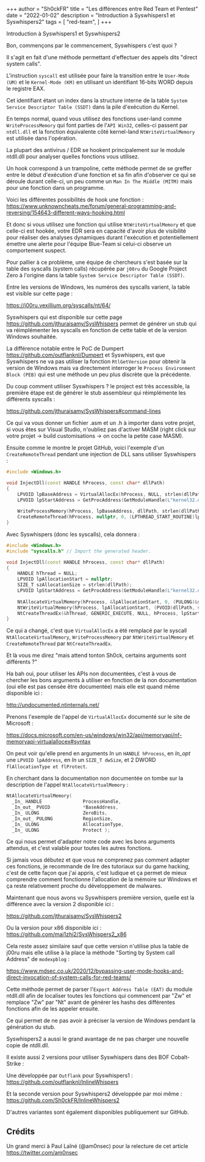 +++
author = "Sh0ckFR"
title = "Les différences entre Red Team et Pentest"
date = "2022-01-02"
description = "Introduction à Syswhispers1 et Syswhispers2"
tags = [
    "red-team",
]
+++

Introduction à Syswhispers1 et Syswhispers2

Bon, commençons par le commencement, Syswhispers c'est quoi ?

Il s'agit en fait d'une méthode permettant d'effectuer des appels dits "direct system calls".

L'instruction `syscall` est utilisée pour faire la transition entre le `User-Mode (UM)` et le `Kernel-Mode (KM)` en utilisant un identifiant 16-bits WORD depuis le registre EAX.

Cet identifiant étant un index dans la structure interne de la table `System Service Descriptor Table (SSDT)` dans la pile d'exécution du Kernel.

En temps normal, quand vous utilisez des fonctions user-land comme `WriteProcessMemory` qui font parties de l'`API Win32`, celles-ci passent par `ntdll.dll` et la fonction équivalente côté kernel-land `NtWriteVirtualMemory` est utilisée dans l'opération.

La plupart des antivirus / EDR se hookent principalement sur le module ntdll.dll pour analyser quelles fonctions vous utilisez.

Un hook correspond à un trampoline, cette méthode permet de se greffer entre le début d'exécution d'une fonction et sa fin afin d'observer ce qui se déroule durant celle-ci, un peu comme un `Man In The Middle (MITM)` mais pour une fonction dans un programme.

Voici les différentes possibilités de hook une fonction : https://www.unknowncheats.me/forum/general-programming-and-reversing/154643-different-ways-hooking.html

Et donc si vous utilisez une fonction qui utilise `NtWriteVirtualMemory` et que celle-ci est hookée, votre EDR sera en capacité d'avoir plus de visibilité pour réaliser des analyses dynamiques durant l'exécution et potentiellement émettre une alerte pour l'équipe Blue-Team si celui-ci observe un comportement suspect.

Pour pallier à ce problème, une équipe de chercheurs s'est basée sur la table des syscalls (system calls) récupérée par `j00ru` du Google Project Zero à l'origine dans la table `System Service Descriptor Table (SSDT)`.

Entre les versions de Windows, les numéros des syscalls varient, la table est visible sur cette page :

https://j00ru.vexillium.org/syscalls/nt/64/

Syswhispers qui est disponible sur cette page https://github.com/jthuraisamy/SysWhispers permet de générer un stub qui va réimplémenter les syscalls en fonction de cette table et de la version Windows souhaitée.

La différence notable entre le PoC de Dumpert https://github.com/outflanknl/Dumpert et Syswhispers, est que Syswhispers ne va pas utiliser la fonction `RtlGetVersion` pour obtenir la version de Windows mais va directement interroger le `Process Environment Block (PEB)` qui est une méthode un peu plus discrète que la précédente.

Du coup comment utiliser Syswhispers ? le project est très accessible, la première étape est de générer le stub assembleur qui réimplémente les différents syscalls :

https://github.com/jthuraisamy/SysWhispers#command-lines

Ce qui va vous donner un fichier .asm et un .h à importer dans votre projet, si vous êtes sur Visual Studio, n'oubliez pas d'activer MASM (right click sur votre projet -> build customisations -> on coche la petite case MASM).

Ensuite comme le montre le projet GitHub, voici l'exemple d'un `CreateRemoteThread` pendant une injection de DLL sans utiliser Syswhispers :

```cpp
#include <Windows.h>

void InjectDll(const HANDLE hProcess, const char* dllPath)
{
    LPVOID lpBaseAddress = VirtualAllocEx(hProcess, NULL, strlen(dllPath), MEM_COMMIT | MEM_RESERVE, PAGE_READWRITE);
    LPVOID lpStartAddress = GetProcAddress(GetModuleHandle(L"kernel32.dll"), "LoadLibraryA");
   
    WriteProcessMemory(hProcess, lpBaseAddress, dllPath, strlen(dllPath), nullptr);
    CreateRemoteThread(hProcess, nullptr, 0, (LPTHREAD_START_ROUTINE)lpStartAddress, lpBaseAddress, 0, nullptr);
}
```

Avec Syswhispers (donc les syscalls), cela donnera :

```cpp
#include <Windows.h>
#include "syscalls.h" // Import the generated header.

void InjectDll(const HANDLE hProcess, const char* dllPath)
{
    HANDLE hThread = NULL;
    LPVOID lpAllocationStart = nullptr;
    SIZE_T szAllocationSize = strlen(dllPath);
    LPVOID lpStartAddress = GetProcAddress(GetModuleHandle(L"kernel32.dll"), "LoadLibraryA");
   
    NtAllocateVirtualMemory(hProcess, &lpAllocationStart, 0, (PULONG)&szAllocationSize, MEM_COMMIT | MEM_RESERVE, PAGE_READWRITE);
    NtWriteVirtualMemory(hProcess, lpAllocationStart, (PVOID)dllPath, strlen(dllPath), nullptr);
    NtCreateThreadEx(&hThread, GENERIC_EXECUTE, NULL, hProcess, lpStartAddress, lpAllocationStart, FALSE, 0, 0, 0, nullptr);
}
```

Ce qui a changé, c'est que `VirtualAllocEx` a été remplacé par le syscall `NtAllocateVirtualMemory`, `WriteProcessMemory` par `NtWriteVirtualMemory` et `CreateRemoteThread` par `NtCreateThreadEx`.

Et là vous me direz "mais attend tonton Sh0ck, certains arguments sont différents ?"

Ha bah oui, pour utiliser les APIs non documentées, c'est à vous de chercher les bons arguments à utiliser en fonction de la non documentation (oui elle est pas censée être documentée) mais elle est quand même disponible ici :

http://undocumented.ntinternals.net/

Prenons l'exemple de l'appel de `VirtualAllocEx` documenté sur le site de Microsoft :

https://docs.microsoft.com/en-us/windows/win32/api/memoryapi/nf-memoryapi-virtualallocex#syntax

On peut voir qu'elle prend en arguments _In_ un `HANDLE hProcess`, en _In_opt_ une `LPVOID lpAddress`, en _In_ un `SIZE_T dwSize`, et 2 DWORD `flAllocationType et flProtect`.

En cherchant dans la documentation non documentée on tombe sur la description de l'appel `NtAllocateVirtualMemory` :

```cpp
NtAllocateVirtualMemory(
  _In_ HANDLE               ProcessHandle,
  _In_out_ PVOID            *BaseAddress,
  _In_ ULONG                ZeroBits,
  _In_out_ PULONG           RegionSize,
  _In_ ULONG                AllocationType,
  _In_ ULONG                Protect );
```

Ce qui nous permet d'adapter notre code avec les bons arguments attendus, et c'est valable pour toutes les autres fonctions.

Si jamais vous débutez et que vous ne comprenez pas comment adapter ces fonctions, je recommande de lire des tutoriaux sur du game hacking, c'est de cette façon que j'ai appris, c'est ludique et ça permet de mieux comprendre comment fonctionne l'allocation de la mémoire sur Windows et ça reste relativement proche du développement de malwares.

Maintenant que nous avons vu Syswhispers première version, quelle est la différence avec la version 2 disponible ici :

https://github.com/jthuraisamy/SysWhispers2

Ou la version pour x86 disponible ici : https://github.com/mai1zhi2/SysWhispers2_x86

Cela reste assez similaire sauf que cette version n'utilise plus la table de j00ru mais elle utilise à la place la méthode "Sorting by System call Address" de `modexpblog` :

https://www.mdsec.co.uk/2020/12/bypassing-user-mode-hooks-and-direct-invocation-of-system-calls-for-red-teams/

Cette méthode permet de parser l'`Export Address Table (EAT)` du module ntdll.dll afin de localiser toutes les fonctions qui commencent par "Zw" et remplace "Zw" par "Nt" avant de générer les hashs des différentes fonctions afin de les appeler ensuite.

Ce qui permet de ne pas avoir à préciser la version de Windows pendant la génération du stub.

Syswhispers2 a aussi le grand avantage de ne pas charger une nouvelle copie de ntdll.dll.

Il existe aussi 2 versions pour utiliser Syswhispers dans des BOF Cobalt-Strike :

Une développée par `Outflank` pour Syswhispers1 : https://github.com/outflanknl/InlineWhispers

Et la seconde version pour Syswhispers2 développée par moi même : https://github.com/Sh0ckFR/InlineWhispers2

D'autres variantes sont également disponibles publiquement sur GitHub.

## Crédits

Un grand merci à Paul Laîné (@am0nsec) pour la relecture de cet article https://twitter.com/am0nsec